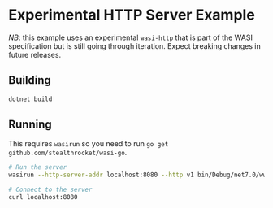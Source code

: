 # Experimental HTTP Server Example
*NB*: this example uses an experimental `wasi-http` that is part of the WASI specification
but is still going through iteration. Expect breaking changes in future releases.

## Building
```sh
dotnet build
```

## Running
This requires `wasirun` so you need to run `go get github.com/stealthrocket/wasi-go`.

```sh
# Run the server
wasirun --http-server-addr localhost:8080 --http v1 bin/Debug/net7.0/www-wasi.wasm

# Connect to the server
curl localhost:8080
```